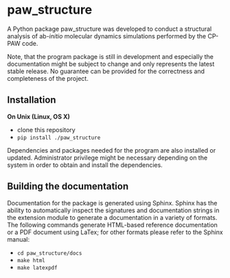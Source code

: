 # paw_structure
A Python package paw\_structure was developed to conduct a structural analysis of ab-*initio* molecular dynamics simulations performed by the CP-PAW code.

Note, that the program package is still in development and especially the documentation might be subject to change and only represents the latest stable release. No guarantee can be provided for the correctness and completeness of the project.

Installation
------------

**On Unix (Linux, OS X)**

 - clone this repository
 - `pip install ./paw_structure`
 
Dependencies and packages needed for the program are also installed or updated. Administrator privilege might be necessary depending on the system in order to obtain and install the dependencies.

Building the documentation
--------------------------

Documentation for the package is generated using Sphinx. Sphinx has the
ability to automatically inspect the signatures and documentation strings in
the extension module to generate a documentation in a variety of formats.
The following commands generate HTML-based reference documentation or a PDF document using LaTex; for other
formats please refer to the Sphinx manual:

 - `cd paw_structure/docs`
 - `make html`
 - `make latexpdf`
